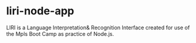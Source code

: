 # liri-node-app
LIRI is a Language Interpretation&amp; Recognition Interface created for use of the Mpls Boot Camp as practice of Node.js.
